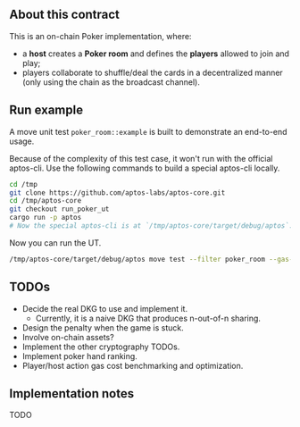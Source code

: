 ## About this contract

This is an on-chain Poker implementation, where:
- a **host** creates a **Poker room** and defines the **players** allowed to join and play;
- players collaborate to shuffle/deal the cards in a decentralized manner (only using the chain as the broadcast channel).

## Run example

A move unit test `poker_room::example` is built to demonstrate an end-to-end usage.

Because of the complexity of this test case, it won't run with the official aptos-cli.
Use the following commands to build a special aptos-cli locally.
```bash
cd /tmp
git clone https://github.com/aptos-labs/aptos-core.git
cd /tmp/aptos-core
git checkout run_poker_ut
cargo run -p aptos
# Now the special aptos-cli is at `/tmp/aptos-core/target/debug/aptos`.
```

Now you can run the UT.
```bash
/tmp/aptos-core/target/debug/aptos move test --filter poker_room --gas-limit 999999999
```

## TODOs
- Decide the real DKG to use and implement it.
  - Currently, it is a naive DKG that produces n-out-of-n sharing.
- Design the penalty when the game is stuck.
- Involve on-chain assets?
- Implement the other cryptography TODOs.
- Implement poker hand ranking.
- Player/host action gas cost benchmarking and optimization.

## Implementation notes
TODO
